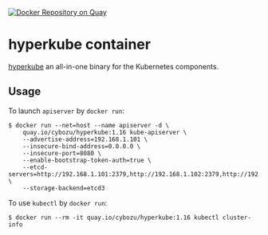 [![Docker Repository on Quay](https://quay.io/repository/cybozu/hyperkube/status "Docker Repository on Quay")](https://quay.io/repository/cybozu/hyperkube)

hyperkube container
===================

[hyperkube](https://github.com/kubernetes/kubernetes/tree/master/cluster/images/hyperkube) an all-in-one binary for the Kubernetes components.

Usage
-----

To launch `apiserver` by `docker run`:

    $ docker run --net=host --name apiserver -d \
        quay.io/cybozu/hyperkube:1.16 kube-apiserver \
        --advertise-address=192.168.1.101 \
        --insecure-bind-address=0.0.0.0 \
        --insecure-port=8080 \
        --enable-bootstrap-token-auth=true \
        --etcd-servers=http://192.168.1.101:2379,http://192.168.1.102:2379,http://192.168.1.103:2379 \
        --storage-backend=etcd3

To use `kubectl` by `docker run`:

    $ docker run --rm -it quay.io/cybozu/hyperkube:1.16 kubectl cluster-info
